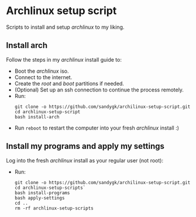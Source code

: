 # Archlinux setup script

Scripts to install and setup *archlinux* to my liking.

## Install arch

Follow the steps in my *archlinux* install guide to:
- Boot the *archlinux* iso.
- Connect to the internet.
- Create the *root* and *boot* partitions if needed.
- (Optional) Set up an ssh connection to continue the process remotely.
- Run:
  ```
  git clone -o https://github.com/sandygk/archilinux-setup-script.git
  cd archlinux-setup-script
  bash install-arch
  ```
- Run `reboot` to restart the computer into your fresh *archlinux* install :)

## Install my programs and apply my settings

Log into the fresh *archlinux* install as your regular user (not root):
- Run:
  ```
  git clone -o https://github.com/sandygk/archilinux-setup-script.git
  cd archlinux-setup-scripts`
  bash install-programs
  bash apply-settings
  cd ..
  rm -rf archlinux-setup-scripts
  ```
